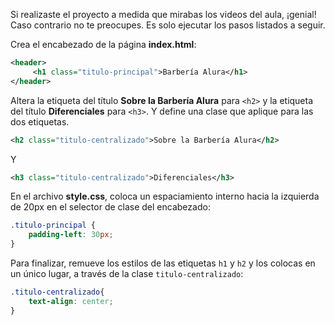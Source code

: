 Si realizaste el proyecto a medida que mirabas los videos del aula, ¡genial! Caso contrario no te preocupes. Es solo ejecutar los pasos listados a seguir.

Crea el encabezado de la página **index.html**:

```xml
<header>
     <h1 class="titulo-principal">Barbería Alura</h1>
</header>
```

Altera la etiqueta del título **Sobre la Barbería Alura** para `<h2>` y la etiqueta del título **Diferenciales** para `<h3>`. Y define una clase que aplique para las dos etiquetas.

```xml
<h2 class="titulo-centralizado">Sobre la Barbería Alura</h2>
```

Y

```xml
<h3 class="titulo-centralizado">Diferenciales</h3>
```

En el archivo **style.css**, coloca un espaciamiento interno hacia la izquierda de 20px en el selector de clase del encabezado:

```css
.titulo-principal {
    padding-left: 30px;
}
```

Para finalizar, remueve los estilos de las etiquetas `h1` y `h2` y los colocas en un único lugar, a través de la clase `titulo-centralizado`:

```css
.titulo-centralizado{
    text-align: center;
}
```